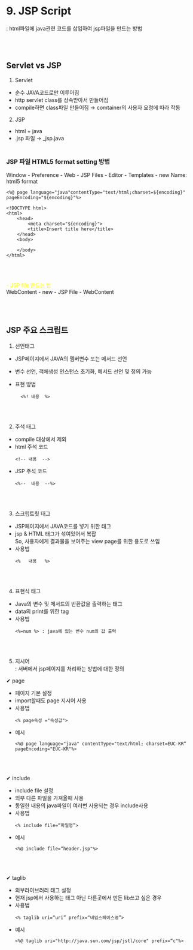 # 9. JSP Script
: html파일에 java관련 코드를 삽입하여 jsp파일을 만드는 방법

<br>  </br>


## Servlet vs JSP

1. Servlet 
- 순수 JAVA코드로만 이루어짐 
- http servlet class를 상속받아서 만들어짐 
- compile하면 class파일 만들어짐 → comtainer의 사용자 요청에 따라 작동

2. JSP 
- html + java 
- .jsp 파일 →  _jsp.java
<br>  </br>


### JSP 파일 HTML5 format setting 방법
Window - Preference - Web - JSP Files - Editor - Templates - new 
Name: html5 format

```
<%@ page language="java"contentType="text/html;charset=${encoding}"
pageEncoding="${encoding}"%>

<!DOCTYPE html>
<html>
	<head>
		<meta charset="${encoding}">
		<title>Insert title here</title>
	</head>
	<body>
	
	</body>
</html>
```
<br>  </br>

<span style="color:yellow"> - JSP file 만드는 법 </span>  
WebContent - new - JSP File - WebContent

<br>  </br>

## JSP 주요 스크립트 
1. 선언태그 
- JSP페이지에서 JAVA의 멤버변수 또는 메서드 선언
- 변수 선언, 객체생성 인스턴스 초기화, 메서드 선언 및 정의 가능   
- 표현 방법 
        
        <%! 내용  %>  

<br>  </br>

2. 주석 태그 
- compile 대상에서 제외 
- html 주석 코드    
    ``` 
    <!-- 내용  -->
     ```
- JSP 주석 코드   
    ``` 
    <%--  내용  --%> 
    ```

<br>  </br>

3. 스크립트릿 태그 
- JSP페이지에서 JAVA코드를 넣기 위한 태그 
- jsp & HTML 태그가 섞여있어서 복잡  
  So, 사용자에게 결과물을 보여주는 view page를 위한 용도로 쓰임 
- 사용법
    ```
    <%   내용   %>
    ```
<br>  </br>

4. 표현식 태그
- Java의 변수 및 메서드의 반환값을 출력하는 태그 
- data의 print를 위한 tag 
- 사용법  
    ```
    <%=num %> : java에 있는 변수 num의 값 출력 
    ```

<br>  </br>

5. 지시어   
: 서버에서 jsp페이지를 처리하는 방법에 대한 정의   

✔ page   
- 페이지 기본 설정 
- import할때도 page 지시어 사용
- 사용법
    ```
    <% page속성 ="속성값">
    ```
- 예시
    ```
    <%@ page language="java" contentType="text/html; charset=EUC-KR“ pageEncoding="EUC-KR"%>
    ```
<br>  </br>


✔ include
- include file 설정
- 외부 다른 파일을 가져올때 사용 
- 동일한 내용의 java파일이 여러번 사용되는 경우 include사용
- 사용법
    ```
    <% include file=“파일명”>
    ```
- 예시
    ```
    <%@ include file=“header.jsp"%>
    ```


<br>  </br>

✔ taglib
- 외부라이브러리 태그 설정 
- 현재 jsp에서 사용하는 태그 아닌 다른곳에서 만든 lib쓰고 싶은 경우
- 사용법
    ```
    <% taglib uri=“uri” prefix=“네임스페이스명”>
    ```
- 예시
    ```
    <%@ taglib uri="http://java.sun.com/jsp/jstl/core" prefix=“c"%>
    ```

